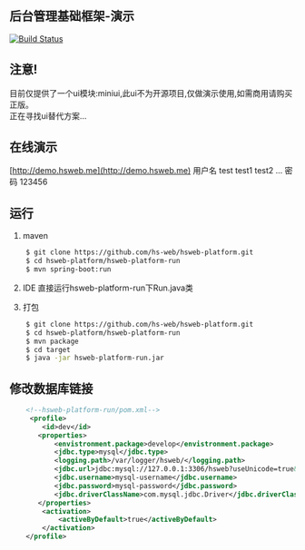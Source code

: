 ## 后台管理基础框架-演示
[![Build Status](https://api.travis-ci.org/hs-web/hsweb-platform.svg?branch=master)](https://travis-ci.org/hs-web/hsweb-platform)

## 注意!
目前仅提供了一个ui模块:miniui,此ui不为开源项目,仅做演示使用,如需商用请购买正版。
<br/>
正在寻找ui替代方案...
## 在线演示
[http://demo.hsweb.me](http://demo.hsweb.me)
用户名 test test1 test2 ... 密码 123456

## 运行
1. maven
```bash
    $ git clone https://github.com/hs-web/hsweb-platform.git
    $ cd hsweb-platform/hsweb-platform-run
    $ mvn spring-boot:run
```

2. IDE
直接运行hsweb-platform-run下Run.java类

3. 打包
```bash
    $ git clone https://github.com/hs-web/hsweb-platform.git
    $ cd hsweb-platform/hsweb-platform-run
    $ mvn package
    $ cd target
    $ java -jar hsweb-platform-run.jar
```

## 修改数据库链接
```xml
    <!--hsweb-platform-run/pom.xml-->
     <profile>
        <id>dev</id>
       <properties>
           <envistronment.package>develop</envistronment.package>
           <jdbc.type>mysql</jdbc.type>
           <logging.path>/var/logger/hsweb/</logging.path>
           <jdbc.url>jdbc:mysql://127.0.0.1:3306/hsweb?useUnicode=true&amp;characterEncoding=utf-8&amp;useSSL=false</jdbc.url>
           <jdbc.username>mysql-username</jdbc.username>
           <jdbc.password>mysql-password</jdbc.password>
           <jdbc.driverClassName>com.mysql.jdbc.Driver</jdbc.driverClassName>
       </properties>
        <activation>
            <activeByDefault>true</activeByDefault>
        </activation>
    </profile>
```
